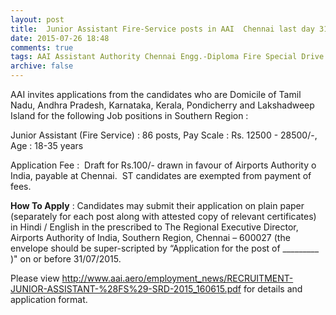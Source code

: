 ```yaml
---
layout: post
title:  Junior Assistant Fire-Service posts in AAI  Chennai last day 31st July-2015
date: 2015-07-26 18:48
comments: true
tags: AAI Assistant Authority Chennai Engg.-Diploma Fire Special Drive
archive: false
---
```

AAI invites applications from the candidates who are Domicile of Tamil Nadu, Andhra Pradesh, Karnataka, Kerala, Pondicherry and Lakshadweep Island for the following Job positions in Southern Region :

Junior Assistant (Fire Service) : 86 posts, Pay Scale : Rs. 12500 - 28500/-, Age : 18-35 years 

Application Fee :  Draft for Rs.100/- drawn in favour of Airports Authority o India, payable at Chennai.  ST candidates are exempted from payment of fees.

**How To Apply** : Candidates may submit their application on plain paper (separately for each post along with attested copy of relevant certificates) in Hindi / English in the prescribed to The Regional Executive Director, Airports Authority of India, Southern Region, Chennai – 600027 (the envelope should be super-scripted by “Application for the post of _________ )" on or before 31/07/2015.

Please view <http://www.aai.aero/employment_news/RECRUITMENT-JUNIOR-ASSISTANT-%28FS%29-SRD-2015_160615.pdf> for details and application format. 





